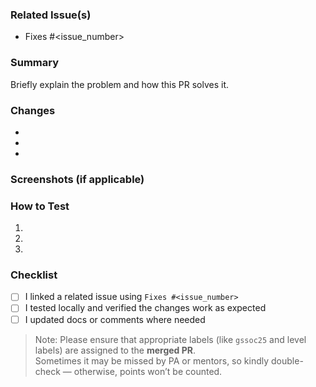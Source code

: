 ### Related Issue(s)
- Fixes #<issue_number>

### Summary
Briefly explain the problem and how this PR solves it.

### Changes
- 
- 
- 

### Screenshots (if applicable)
<!-- Drag & drop images or paste links -->

### How to Test
1. 
2. 
3. 

### Checklist
- [ ] I linked a related issue using `Fixes #<issue_number>`
- [ ] I tested locally and verified the changes work as expected
- [ ] I updated docs or comments where needed

> Note: Please ensure that appropriate labels (like `gssoc25` and level labels) are assigned to the **merged PR**.  
> Sometimes it may be missed by PA or mentors, so kindly double-check — otherwise, points won’t be counted.
